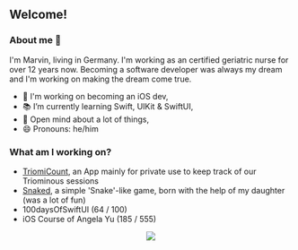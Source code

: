 ## Welcome!

### About me 🍃
I'm Marvin, living in Germany. I'm working as an certified geriatric nurse for over 12 years now.
Becoming a software developer was always my dream and I'm working on making the dream come true.

- 🔩 I'm working on becoming an iOS dev,
- 📚 I’m currently learning Swift, UIKit & SwiftUI,
- 💬 Open mind about a lot of things,
- 😄 Pronouns: he/him

### What am I working on?
- [TriomiCount](https://github.com/vogelfrey/TriomiCount), an App mainly for private use to keep track of our Triominous sessions
- [Snaked](https://github.com/vogelfrey/Snaked), a simple 'Snake'-like game, born with the help of my daughter (was a lot of fun)
- 100daysOfSwiftUI (64 / 100)
- iOS Course of Angela Yu (185 / 555)

<p align="center">
  <a href="https://twitter.com/v0gelfrey">
    <img src="https://img.shields.io/twitter/follow/v0gelfrey?label=Twitter&logo=twitter&style=for-the-badge&color=blue" />
  </a>
</p>
